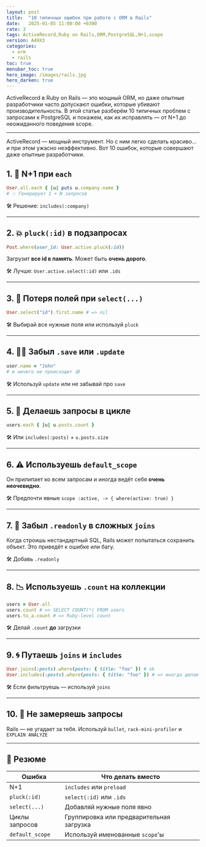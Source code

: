 ```yaml
---
layout: post
title:  "10 типичных ошибок при работе с ORM в Rails"
date:   2025-01-05 11:00:00 +0300
rate: 3
tags: ActiveRecord,Ruby on Rails,ORM,PostgreSQL,N+1,scope
version: A49X3
categories:
  - orm
  - rails
toc: true
menubar_toc: true
hero_image: /images/rails.jpg
hero_darken: true
---
```

ActiveRecord в Ruby on Rails — это мощный ORM, но даже опытные разработчики часто допускают ошибки, которые убивают производительность. В этой статье разберём 10 типичных проблем с запросами к PostgreSQL и покажем, как их исправлять — от N+1 до неожиданного поведения scope.

---
ActiveRecord — мощный инструмент. Но с ним легко сделать красиво… и при этом ужасно неэффективно. Вот 10 ошибок, которые совершают даже опытные разработчики.

## 1. 🔁 N+1 при `each`

```ruby
User.all.each { |u| puts u.company.name }
# 💥 Генерирует 1 + N запросов
````

🛠 Решение: `includes(:company)`

---

## 2. 💥 `pluck(:id)` в подзапросах

```ruby
Post.where(user_id: User.active.pluck(:id))
```

Загрузит **все id в память**. Может быть **очень дорого**.

🛠 Лучше: `User.active.select(:id)` или `.ids`

---

## 3. 🧊 Потеря полей при `select(...)`

```ruby
User.select("id").first.name # => nil
```

🛠 Выбирай все нужные поля или используй `pluck`

---

## 4. 🤷‍♂️ Забыл `.save` или `.update`

```ruby
user.name = "John"
# и ничего не происходит 😅
```

🛠 Используй `update` или не забывай про `save`

---

## 5. 🧠 Делаешь запросы в цикле

```ruby
users.each { |u| u.posts.count }
```

🛠 Или `includes(:posts)` + `u.posts.size`

---

## 6. ⚠️ Используешь `default_scope`

Он прилипает ко всем запросам и иногда ведёт себя **очень неочевидно**.

🛠 Предпочти явные `scope :active, -> { where(active: true) }`

---

## 7. 🧱 Забыл `.readonly` в сложных `joins`

Когда строишь нестандартный SQL, Rails может попытаться сохранить объект.
Это приведёт к ошибке или багу.

🛠 Добавь `.readonly`

---

## 8. 📉 Используешь `.count` на коллекции

```ruby
users = User.all
users.count # => SELECT COUNT(*) FROM users
users.to_a.count # => Ruby-level count
```

🛠 Делай `.count` **до** загрузки

---

## 9. 🌀 Путаешь `joins` и `includes`

```ruby
User.joins(:posts).where(posts: { title: "foo" }) # ok
User.includes(:posts).where(posts: { title: "foo" }) # => иногда делает JOIN, иногда нет
```

🛠 Если фильтруешь — используй `joins`

---

## 10. 🚀 Не замеряешь запросы

Rails — не угадает за тебя. Используй `bullet`, `rack-mini-profiler` и `EXPLAIN ANALYZE`

---

## 📌 Резюме

| Ошибка          | Что делать вместо                        |
| --------------- | ---------------------------------------- |
| N+1             | `includes` или `preload`                 |
| `pluck(:id)`    | `select(:id)` или `.ids`                 |
| `select(...)`   | Добавляй нужные поля явно                |
| Циклы запросов  | Группировка или предварительная загрузка |
| `default_scope` | Используй именованные `scope`'ы          |
